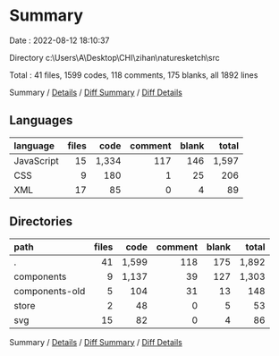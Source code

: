 # Summary

Date : 2022-08-12 18:10:37

Directory c:\\Users\\A\\Desktop\\CHI\\zihan\\naturesketch\\src

Total : 41 files,  1599 codes, 118 comments, 175 blanks, all 1892 lines

Summary / [Details](details.md) / [Diff Summary](diff.md) / [Diff Details](diff-details.md)

## Languages
| language | files | code | comment | blank | total |
| :--- | ---: | ---: | ---: | ---: | ---: |
| JavaScript | 15 | 1,334 | 117 | 146 | 1,597 |
| CSS | 9 | 180 | 1 | 25 | 206 |
| XML | 17 | 85 | 0 | 4 | 89 |

## Directories
| path | files | code | comment | blank | total |
| :--- | ---: | ---: | ---: | ---: | ---: |
| . | 41 | 1,599 | 118 | 175 | 1,892 |
| components | 9 | 1,137 | 39 | 127 | 1,303 |
| components-old | 5 | 104 | 31 | 13 | 148 |
| store | 2 | 48 | 0 | 5 | 53 |
| svg | 15 | 82 | 0 | 4 | 86 |

Summary / [Details](details.md) / [Diff Summary](diff.md) / [Diff Details](diff-details.md)